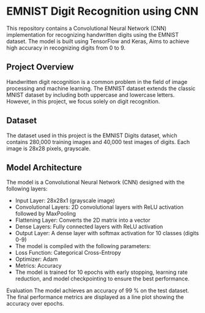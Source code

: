 # **EMNIST Digit Recognition using CNN**
This repository contains a Convolutional Neural Network (CNN) implementation for recognizing handwritten digits using the EMNIST dataset. The model is built using TensorFlow and Keras, Aims to achieve high accuracy in recognizing digits from 0 to 9.

 ## Project Overview
Handwritten digit recognition is a common problem in the field of image processing and machine learning. The EMNIST dataset extends the classic MNIST dataset by including both uppercase and lowercase letters. However, in this project, we focus solely on digit recognition.

## Dataset
The dataset used in this project is the EMNIST Digits dataset, which contains 280,000 training images and 40,000 test images of digits. Each image is 28x28 pixels, grayscale.

## Model Architecture
The model is a Convolutional Neural Network (CNN) designed with the following layers:

- Input Layer: 28x28x1 (grayscale image)
- Convolutional Layers: 2D convolutional layers with ReLU activation followed by MaxPooling
- Flattening Layer: Converts the 2D matrix into a vector
- Dense Layers: Fully connected layers with ReLU activation
- Output Layer: A dense layer with softmax activation for 10 classes (digits 0-9)
- The model is compiled with the following parameters:
- Loss Function: Categorical Cross-Entropy
- Optimizer: Adam
- Metrics: Accuracy
- The model is trained for 10 epochs with early stopping, learning rate reduction, and model checkpointing to ensure the best performance.

Evaluation
The model achieves an accuracy of 99 % on the test dataset. The final performance metrics are displayed as a line plot showing the accuracy over epochs.
